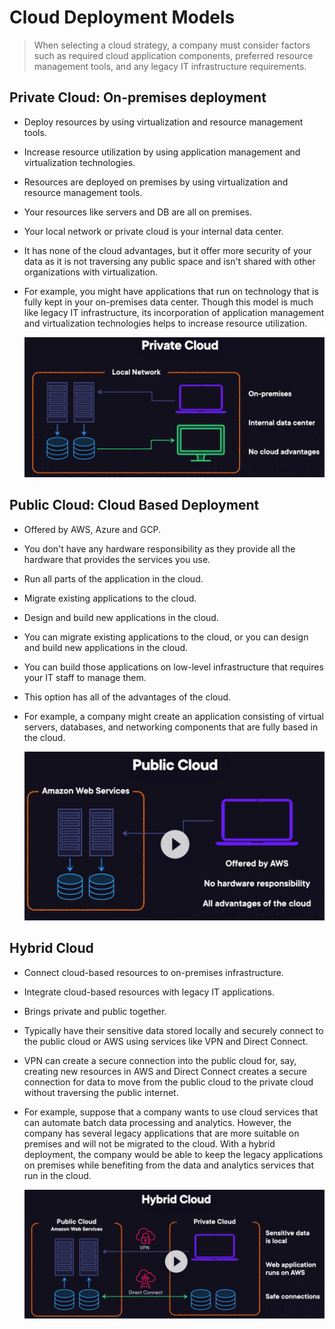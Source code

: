 # Cloud Deployment Models
> When selecting a cloud strategy, a company must consider factors such as required cloud application components, preferred resource management tools, and any legacy IT infrastructure requirements.
## Private Cloud: On-premises deployment
- Deploy resources by using virtualization and resource management tools.
- Increase resource utilization by using application management and virtualization technologies.
- Resources are deployed on premises by using virtualization and resource management tools.
- Your resources like servers and DB are all on premises.
- Your local network or private cloud is your internal data center.
- It has none of the cloud advantages, but it offer more security of your data as it is not traversing any public space and isn't shared with other organizations with virtualization.
- For example, you might have applications that run on technology that is fully kept in your on-premises data center. Though this model is much like legacy IT infrastructure, its incorporation of application management and virtualization technologies helps to increase resource utilization.

	![private_cloud](../img/private_cloud.png)

## Public Cloud: Cloud Based Deployment
- Offered by AWS, Azure and GCP.
- You don't have any hardware responsibility as they provide all the hardware that provides the services you use.
- Run all parts of the application in the cloud.
- Migrate existing applications to the cloud.
- Design and build new applications in the cloud.
- You can migrate existing applications to the cloud, or you can design and build new applications in the cloud.
- You can build those applications on low-level infrastructure that requires your IT staff to manage them.
- This option has all of the advantages of the cloud.
- For example, a company might create an application consisting of virtual servers, databases, and networking components that are fully based in the cloud.

	![public_cloud](../img/public_cloud.png)

## Hybrid Cloud
- Connect cloud-based resources to on-premises infrastructure.
- Integrate cloud-based resources with legacy IT applications.
- Brings private and public together.
- Typically have their sensitive data stored locally and securely connect to the public cloud or AWS using services like VPN and Direct Connect.
- VPN can create a secure connection into the public cloud for, say, creating new resources in AWS and Direct Connect creates a secure connection for data to move from the public cloud to the private cloud without traversing the public internet.
- For example, suppose that a company wants to use cloud services that can automate batch data processing and analytics. However, the company has several legacy applications that are more suitable on premises and will not be migrated to the cloud. With a hybrid deployment, the company would be able to keep the legacy applications on premises while benefiting from the data and analytics services that run in the cloud.

	![hybrid_cloud](../img/hybrid_cloud.png)